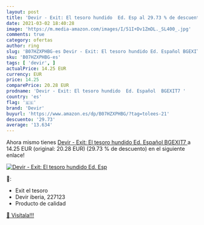 ```yaml
---
layout: post
title: 'Devir - Exit: El tesoro hundido  Ed. Esp al 29.73 % de descuento'
date: 2021-03-02 18:40:28
image: 'https://m.media-amazon.com/images/I/51I+Dv1ZmDL._SL400_.jpg'
comments: true
category: ofertas
author: ring
slug: 'B07HZXPHBG-es Devir - Exit: El tesoro hundido Ed. Español BGEXIT7'
sku: 'B07HZXPHBG-es'
tags: [ 'devir', ]
actualPrice: 14.25 EUR
currency: EUR
price: 14.25
comparePrice: 20.28 EUR
prodname: 'Devir - Exit: El tesoro hundido  Ed. Español  BGEXIT7 '
country: 'es'
flag: '🇪🇸'
brand: 'Devir'
buyurl: 'https://www.amazon.es/dp/B07HZXPHBG/?tag=tolees-21'
descuento: '29.73'
average: '13.634'
---
```


Ahora mismo tienes [Devir - Exit: El tesoro hundido  Ed. Español  BGEXIT7 ](https://www.amazon.es/dp/B07HZXPHBG/?tag=tolees-21) a 14.25 EUR (original: 20.28 EUR) (29.73 %  de descuento) en el siguiente enlace!

[![Devir - Exit: El tesoro hundido  Ed. Esp](https://m.media-amazon.com/images/I/51I+Dv1ZmDL._SL400_.jpg)](https://www.amazon.es/dp/B07HZXPHBG/?tag=tolees-21)

🔎:

- Exit el tesoro
- Devir iberia, 227123
- Producto de calidad

[🛒 Visítala!!!](https://www.amazon.es/dp/B07HZXPHBG/?tag=tolees-21)
